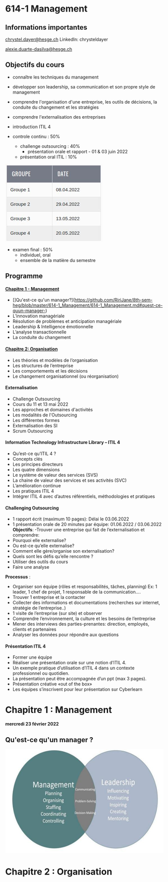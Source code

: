 # 614-1 Management

## Informations importantes
chrystel.dayer@hesge.ch
LinkedIn: chrysteldayer

alexie.duarte-dasilva@hesge.ch

## Objectifs du cours
- connaître les techniques du management
- développer son leadership, sa communication et son propre style de management
- comprendre l'organisation d'une entreprise, les outils de décisions, la conduite du changement et les stratégies
- comprendre l'externalisation des entreprises
- introduction ITIL 4

- controle continu : 50% 
  - challenge outsourcing : 40% 
    - présentation orale et rapport - 01 & 03 juin 2022
  - présentation oral ITIL : 10%
  
![Planning ITIL](https://github.com/RiriJane/8th-sem-heg/blob/master/614-1_Management/img/info/planning_ITIL.jpg)

- examen final : 50%
  - individuel, oral
  - ensemble de la matière du semestre

## Programme

#### [Chapitre 1 - Management](https://github.com/RiriJane/8th-sem-heg/blob/master/614-1_Management/614-1_Management.md#chapitre-1--management)
- []Qu'est-ce qu'un manager?](https://github.com/RiriJane/8th-sem-heg/blob/master/614-1_Management/614-1_Management.md#quest-ce-quun-manager-)
- L’innovation managériale
- Résolution de problèmes et anticipation managériale
- Leadership & Intelligence émotionnelle
- L’analyse transactionnelle
- La conduite du changement

#### [Chapitre 2: Organisation](https://github.com/RiriJane/8th-sem-heg/blob/master/614-1_Management/614-1_Management.md#chapitre-2--organisation)
- Les théories et modèles de l’organisation
- Les structures de l’entreprise
- Les comportements et les décisions
- Le changement organisationnel (ou réorganisation)

#### Externalisation
- Challenge Outsourcing
- Cours du 11 et 13 mai 2022
- Les approches et domaines d'activités
- Les modalités de l'Outsourcing
- Les différentes formes
- Externalisation des SI
- Scrum Outsourcing

#### Information Technology Infrastructure Library – ITIL 4
- Qu’est-ce qu’ITIL 4 ?
- Concepts clés
- Les principes directeurs
- Les quatre dimensions
- Le système de valeur des services (SVS)
- La chaine de valeur des services et ses activités (SVC)
- L’amélioration continue
- Les pratiques ITIL 4
- Intégrer ITIL 4 avec d’autres référentiels, méthodologies et pratiques

#### Challenging Outsourcing
- 1 rapport écrit (maximum 10 pages): Délai le 03.06.2022
- 1 présentation orale de 20 minutes par équipe: 01.06.2022 / 03.06.2022
**Objectifs**:
-Trouver une entreprise qui fait de l’externalisation et
comprendre:
- Pourquoi elle externalise?
- Ou est-ce qu’elle externalise?
- Comment elle gère/organise son externalisation?
- Quels sont les défis qu’elle rencontre ?
- Utiliser des outils du cours
- Faire une analyse

**Processus** :
- Organiser son équipe (rôles et responsabilités, tâches, planning)
Ex: 1 leader, 1 chef de projet, 1 responsable de la communication....
- Trouver 1 entreprise et la contacter
- Collecter des informations et documentations (recherches sur internet, stratégie de l’entreprise..)
- 1 visite de l’entreprise (sur site) et observer
- Comprendre l’environnement, la culture et les besoins de l’entreprise
- Mener des interviews des parties-prenantes: direction, employés, clients et partenaires
- Analyser les données pour répondre aux questions

#### Présentation ITIL 4
- Former une équipe
- Réaliser une présentation orale sur une notion d’ITIL 4.
- Un exemple pratique d’utilisation d’ITIL 4 dans un contexte professionnel ou quotidien.
- La présentation peut être accompagnée d’un ppt (max 3 pages).
- Présentation créative «out of the box»
- Les équipes s’inscrivent pour leur présentation sur Cyberlearn

# Chapitre 1 : Management
#### mercredi 23 février 2022

## Qu'est-ce qu'un manager ?
![Un manager](https://github.com/RiriJane/8th-sem-heg/blob/master/614-1_Management/img/chap1_management/manager.jpg)

# Chapitre 2 : Organisation
